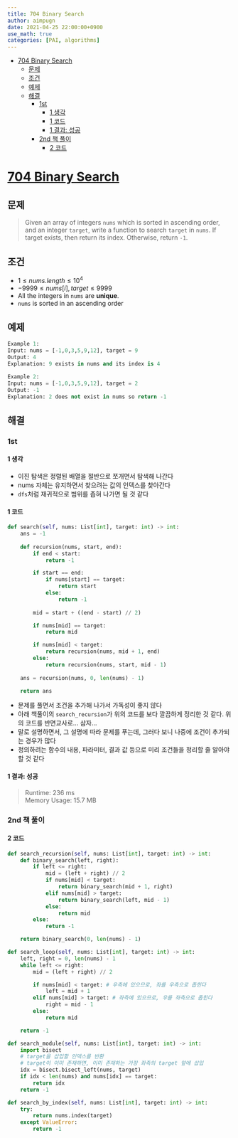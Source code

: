 ```yaml
---
title: 704 Binary Search
author: aimpugn
date: 2021-04-25 22:00:00+0900
use_math: true
categories: [PAI, algorithms]
---
```


- [704 Binary Search](#704-binary-search)
  - [문제](#문제)
  - [조건](#조건)
  - [예제](#예제)
  - [해결](#해결)
    - [1st](#1st)
      - [1 생각](#1-생각)
      - [1 코드](#1-코드)
      - [1 결과: 성공](#1-결과-성공)
    - [2nd 책 풀이](#2nd-책-풀이)
      - [2 코드](#2-코드)

# [704 Binary Search](https://leetcode.com/problems/binary-search/)

## 문제

> Given an array of integers `nums` which is sorted in ascending order, and an integer `target`, write a function to search `target` in `nums`.
> If target exists, then return its index. Otherwise, return `-1`.

## 조건

- $1 \le nums.length \le 10^{4}$
- $-9999 \le nums[i], target \le 9999$
- All the integers in `nums` are **unique**.
- `nums` is sorted in an ascending order

## 예제

```py
Example 1:
Input: nums = [-1,0,3,5,9,12], target = 9
Output: 4
Explanation: 9 exists in nums and its index is 4

Example 2:
Input: nums = [-1,0,3,5,9,12], target = 2
Output: -1
Explanation: 2 does not exist in nums so return -1
```

## 해결

### 1st

#### 1 생각

- 이진 탐색은 정렬된 배열을 절반으로 쪼개면서 탐색해 나간다
- nums 자체는 유지하면서 찾으려는 값의 인덱스를 찾아간다
- `dfs`처럼 재귀적으로 범위를 좁혀 나가면 될 것 같다

#### 1 코드

```py
def search(self, nums: List[int], target: int) -> int:
    ans = -1
    
    def recursion(nums, start, end):
        if end < start: 
            return -1

        if start == end:
            if nums[start] == target:
                return start
            else:
                return -1
        
        mid = start + ((end - start) // 2)

        if nums[mid] == target:
            return mid

        if nums[mid] < target:
            return recursion(nums, mid + 1, end)
        else:
            return recursion(nums, start, mid - 1)
    
    ans = recursion(nums, 0, len(nums) - 1)

    return ans
```

- 문제를 풀면서 조건을 추가해 나가서 가독성이 좋지 않다
- 아래 책풀이의 `search_recursion`가 위의 코드를 보다 깔끔하게 정리한 것 같다. 위의 코드를 반면교사로... 삼자...
- 말로 설명하면서, 그 설명에 따라 문제를 푸는데, 그러다 보니 나중에 조건이 추가되는 경우가 많다
- 정의하려는 함수의 내용, 파라미터, 결과 값 등으로 미리 조건들을 정리할 줄 알아야 할 것 같다

#### 1 결과: 성공

> Runtime: 236 ms  
> Memory Usage: 15.7 MB

### 2nd 책 풀이

#### 2 코드

```py
def search_recursion(self, nums: List[int], target: int) -> int:
    def binary_search(left, right):
        if left <= right:
            mid = (left + right) // 2
            if nums[mid] < target:
                return binary_search(mid + 1, right)
            elif nums[mid] > target: 
                return binary_search(left, mid - 1)
            else:
                return mid
        else:
            return -1

    return binary_search(0, len(nums) - 1)

def search_loop(self, nums: List[int], target: int) -> int:
    left, right = 0, len(nums) - 1
    while left <= right:
        mid = (left + right) // 2

        if nums[mid] < target: # 우측에 있으므로, 좌를 우측으로 좁힌다
            left = mid + 1
        elif nums[mid] > target: # 좌측에 있으므로, 우를 좌측으로 좁힌다
            right = mid - 1
        else:
            return mid

    return -1

def search_module(self, nums: List[int], target: int) -> int:
    import bisect
    # target을 삽입할 인덱스를 반환
    # target이 이미 존재하면, 이미 존재하는 가장 좌측의 target 앞에 삽입
    idx = bisect.bisect_left(nums, target)
    if idx < len(nums) and nums[idx] == target:
        return idx
    return -1

def search_by_index(self, nums: List[int], target: int) -> int:
    try:
        return nums.index(target)
    except ValueError:
        return -1
```
